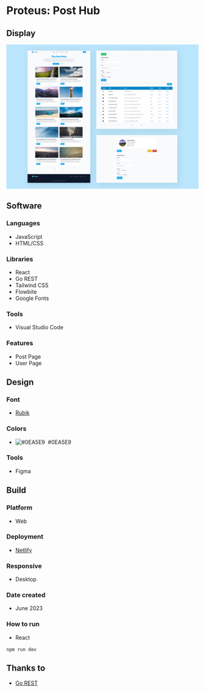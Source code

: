 # Proteus: Post Hub

## Display
![Display](https://raw.githubusercontent.com/luqmanherifa/luqman-herifa-personal-portfolio-v2/main/public/works/proteus.png)

## Software
### Languages
  - JavaScript
  - HTML/CSS

### Libraries
  - React
  - Go REST
  - Tailwind CSS
  - Flowbite
  - Google Fonts

### Tools
  - Visual Studio Code

### Features
  - Post Page
  - User Page

## Design
### Font
  - [Rubik](https://fonts.google.com/specimen/Rubik)
  
### Colors
  - ![#0EA5E9](https://placehold.co/20x20/0EA5E9/0EA5E9.png)  #0EA5E9

### Tools
  - Figma

## Build
### Platform
  - Web
  
### Deployment
  - [Netlify](https://proteus-luqmanherifa.netlify.app)

### Responsive
  - Desktop

### Date created
  - June 2023

### How to run
  - React
```
npm run dev
```

## Thanks to
  - [Go REST](https://gorest.co.in)

